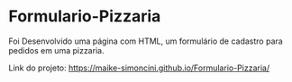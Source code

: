 # Formulario-Pizzaria

Foi Desenvolvido uma página com HTML, um formulário de cadastro para pedidos em uma pizzaria.

Link do projeto:
https://maike-simoncini.github.io/Formulario-Pizzaria/
